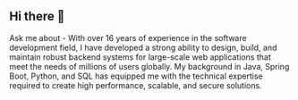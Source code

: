 ## Hi there 👋

Ask me about - With over 16 years of experience in the software development field, I have developed a 
strong ability to design, build, and maintain robust backend systems for large-scale web 
applications that meet the needs of millions of users globally. My background in Java, Spring 
Boot, Python, and SQL has equipped me with the technical expertise required to create high
performance, scalable, and secure solutions.

<!--
**bharathdayal/bharathdayal** is a ✨ _special_ ✨ repository because its `README.md` (this file) appears on your GitHub profile.

Here are some ideas to get you started:

- 🔭 I’m currently working on ...
- 🌱 I’m currently learning ...
- 👯 I’m looking to collaborate on ...
- 🤔 I’m looking for help with ...
- 💬 Ask me about ...
- 📫 How to reach me: ...
- 😄 Pronouns: ...
- ⚡ Fun fact: ...
-->
